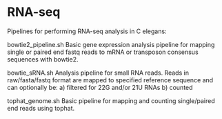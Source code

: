 # RNA-seq
Pipelines for performing RNA-seq analysis in C elegans:

bowtie2_pipeline.sh
	Basic gene expression analysis pipeline for mapping single or paired end fastq reads to mRNA or transposon consensus sequences with bowtie2.

bowtie_sRNA.sh
	Analysis pipeline for small RNA reads. Reads in raw/fasta/fastq format are mapped to specified reference sequence and can optionally be: 
	a) filtered for 22G and/or 21U RNAs
	b) counted

tophat_genome.sh
	Basic pipeline for mapping and counting single/paired end reads using tophat.